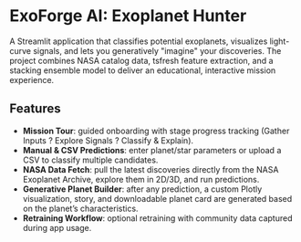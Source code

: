 # ExoForge AI: Exoplanet Hunter

A Streamlit application that classifies potential exoplanets, visualizes light-curve signals, and lets you generatively "imagine" your discoveries. The project combines NASA catalog data, tsfresh feature extraction, and a stacking ensemble model to deliver an educational, interactive mission experience.

## Features
- **Mission Tour**: guided onboarding with stage progress tracking (Gather Inputs ? Explore Signals ? Classify & Explain).
- **Manual & CSV Predictions**: enter planet/star parameters or upload a CSV to classify multiple candidates.
- **NASA Data Fetch**: pull the latest discoveries directly from the NASA Exoplanet Archive, explore them in 2D/3D, and run predictions.
- **Generative Planet Builder**: after any prediction, a custom Plotly visualization, story, and downloadable planet card are generated based on the planet’s characteristics.
- **Retraining Workflow**: optional retraining with community data captured during app usage.

